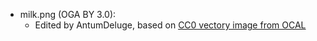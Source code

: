 - milk.png (OGA BY 3.0):
  - Edited by AntumDeluge, based on [CC0 vectory image from OCAL](https://freesvg.org/milk-in-bottle-vector-image)
